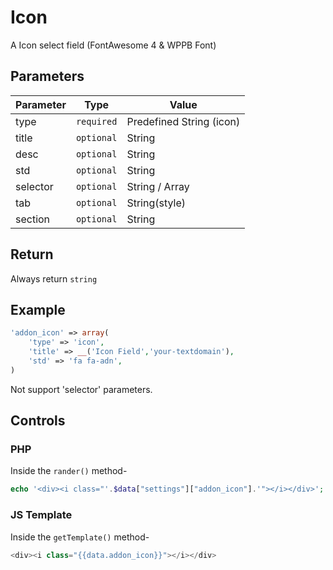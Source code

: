 # Icon
A Icon select field (FontAwesome 4 & WPPB Font)

## Parameters
Parameter | Type | Value
--- | --- | ---
type | `required` | Predefined String (icon)
title | `optional` | String
desc | `optional` | String
std | `optional` | String
selector | `optional` | String / Array
tab | `optional` | String(style)
section | `optional` | String

## Return
Always return `string`

## Example
```php
'addon_icon' => array(
    'type' => 'icon',
    'title' => __('Icon Field','your-textdomain'),
    'std' => 'fa fa-adn',
)
```
Not support 'selector' parameters.


## Controls
### PHP
Inside the `rander()` method-
```php
echo '<div><i class="'.$data["settings"]["addon_icon"].'"></i></div>';
```

### JS Template
Inside the `getTemplate()` method-
```js
<div><i class="{{data.addon_icon}}"></i></div>

```
